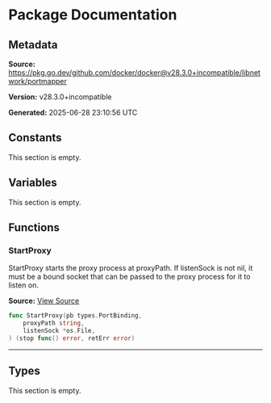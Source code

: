 # Package Documentation

## Metadata

**Source:** https://pkg.go.dev/github.com/docker/docker@v28.3.0+incompatible/libnetwork/portmapper

**Version:** v28.3.0+incompatible

**Generated:** 2025-06-28 23:10:56 UTC

## Constants

This section is empty.

## Variables

This section is empty.

## Functions

### StartProxy

StartProxy starts the proxy process at proxyPath.
If listenSock is not nil, it must be a bound socket that can be passed to
the proxy process for it to listen on.

**Source:** [View Source](https://github.com/docker/docker/blob/v28.3.0/libnetwork/portmapper/proxy_linux.go#L20)  

```go
func StartProxy(pb types.PortBinding,
	proxyPath string,
	listenSock *os.File,
) (stop func() error, retErr error)
```

---

## Types

This section is empty.

